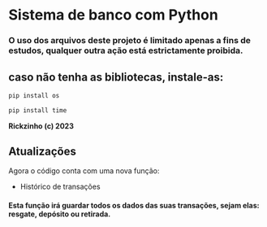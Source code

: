 # Sistema de banco com Python

### O uso dos arquivos deste projeto é limitado apenas a fins de estudos, qualquer outra ação está estrictamente proibida.


## caso não tenha as bibliotecas, instale-as:
```bash
pip install os
```
```bash
pip install time
```

**Rickzinho (c) 2023**


## **Atualizações**
Agora o código conta com uma nova função:
- Histórico de transações
#### Esta função irá guardar todos os dados das suas transações, sejam elas: resgate, depósito ou retirada.
